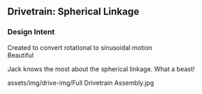 
## Drivetrain: Spherical Linkage
### Design Intent
Created to convert rotational to sinusoidal motion  
 Beautiful
 
 Jack knows the most about the spherical linkage. What a beast!

assets/img/drive-img/Full Drivetrain Assembly.jpg

